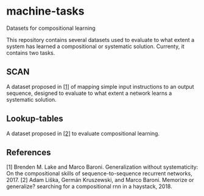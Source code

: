 # machine-tasks
Datasets for compositional learning

This repository contains several datasets used to evaluate to what extent a system has learned a compositional or systematic solution. Currenty, it contains two tasks.

## SCAN

A dataset proposed in [[1]](https://arxiv.org/abs/1711.00350) of mapping simple input instructions to an output sequence, designed to evaluate to what extent a network learns a systematic solution.

## Lookup-tables

A dataset proposed in [[2]](https://arxiv.org/abs/1802.06467) to evaluate compositional learning.

## References
\[1\] Brenden M. Lake and Marco Baroni. Generalization without systematicity: On the compositional skills of sequence-to-sequence recurrent networks, 2017.
\[2\] Adam Liška, Germán Kruszewski, and Marco Baroni. Memorize or generalize? searching for a
compositional rnn in a haystack, 2018.

